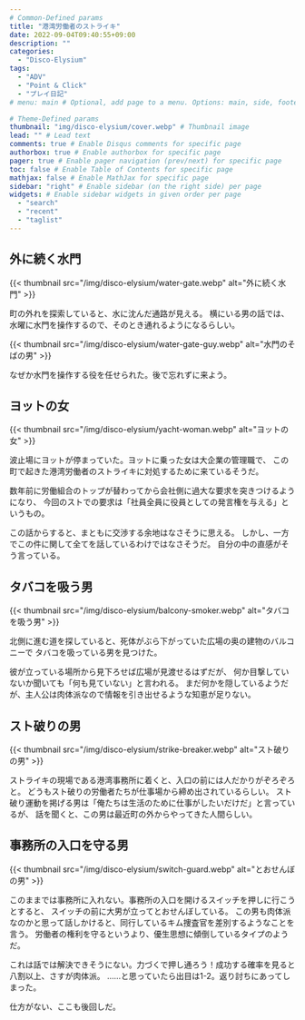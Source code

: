```yaml
---
# Common-Defined params
title: "港湾労働者のストライキ"
date: 2022-09-04T09:40:55+09:00
description: ""
categories:
  - "Disco-Elysium"
tags:
  - "ADV"
  - "Point & Click"
  - "プレイ日記"
# menu: main # Optional, add page to a menu. Options: main, side, footer

# Theme-Defined params
thumbnail: "img/disco-elysium/cover.webp" # Thumbnail image
lead: "" # Lead text
comments: true # Enable Disqus comments for specific page
authorbox: true # Enable authorbox for specific page
pager: true # Enable pager navigation (prev/next) for specific page
toc: false # Enable Table of Contents for specific page
mathjax: false # Enable MathJax for specific page
sidebar: "right" # Enable sidebar (on the right side) per page
widgets: # Enable sidebar widgets in given order per page
  - "search"
  - "recent"
  - "taglist"
---
```


## 外に続く水門
{{< thumbnail src="/img/disco-elysium/water-gate.webp" alt="外に続く水門" >}}

町の外れを探索していると、水に沈んだ通路が見える。
横にいる男の話では、水曜に水門を操作するので、そのとき通れるようになるらしい。

{{< thumbnail src="/img/disco-elysium/water-gate-guy.webp" alt="水門のそばの男" >}}

なぜか水門を操作する役を任せられた。後で忘れずに来よう。

## ヨットの女
{{< thumbnail src="/img/disco-elysium/yacht-woman.webp" alt="ヨットの女" >}}

波止場にヨットが停まっていた。ヨットに乗った女は大企業の管理職で、
この町で起きた港湾労働者のストライキに対処するために来ているそうだ。

数年前に労働組合のトップが替わってから会社側に過大な要求を突きつけるようになり、
今回のストでの要求は「社員全員に役員としての発言権を与える」というもの。

この話からすると、まともに交渉する余地はなさそうに思える。
しかし、一方でこの件に関して全てを話しているわけではなさそうだ。
自分の中の直感がそう言っている。

## タバコを吸う男
{{< thumbnail src="/img/disco-elysium/balcony-smoker.webp" alt="タバコを吸う男" >}}

北側に進む道を探していると、死体がぶら下がっていた広場の奥の建物のバルコニーで
タバコを吸っている男を見つけた。

彼が立っている場所から見下ろせば広場が見渡せるはずだが、
何か目撃していないか聞いても「何も見ていない」と言われる。
まだ何かを隠しているようだが、主人公は肉体派なので情報を引き出せるような知恵が足りない。

## スト破りの男
{{< thumbnail src="/img/disco-elysium/strike-breaker.webp" alt="スト破りの男" >}}

ストライキの現場である港湾事務所に着くと、入口の前には人だかりがぞろぞろと。
どうもスト破りの労働者たちが仕事場から締め出されているらしい。
スト破り運動を掲げる男は「俺たちは生活のために仕事がしたいだけだ」と言っているが、
話を聞くと、この男は最近町の外からやってきた人間らしい。

## 事務所の入口を守る男
{{< thumbnail src="/img/disco-elysium/switch-guard.webp" alt="とおせんぼの男" >}}

このままでは事務所に入れない。事務所の入口を開けるスイッチを押しに行こうとすると、
スイッチの前に大男が立ってとおせんぼしている。
この男も肉体派なのかと思って話しかけると、同行しているキム捜査官を差別するようなことを言う。
労働者の権利を守るというより、優生思想に傾倒しているタイプのようだ。

これは話では解決できそうにない。力づくで押し通ろう！成功する確率を見ると八割以上、さすが肉体派。
……と思っていたら出目は1-2。返り討ちにあってしまった。

仕方がない、ここも後回しだ。